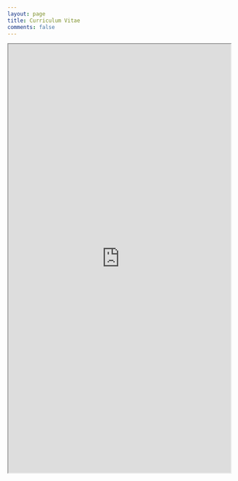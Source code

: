 ```yaml
---
layout: page
title: Curriculum Vitae
comments: false
---
```


<iframe src="https://docs.google.com/file/d/0B6ZI2hKzy3wXQlhuS1FGbHhKR3c/preview" width="100%" height="970"></iframe>
